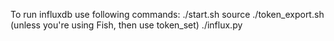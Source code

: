 To run influxdb use following commands: 
./start.sh
source ./token_export.sh 
(unless you're using Fish, then use token_set)
./influx.py

